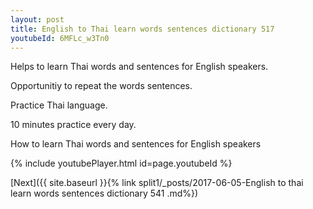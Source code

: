 ```yaml
---
layout: post
title: English to Thai learn words sentences dictionary 517 
youtubeId: 6MFLc_w3Tn0
---
```

 
 
Helps to learn Thai words and sentences for English speakers.

Opportunitiy to repeat the words sentences. 

Practice Thai language. 
 
10 minutes practice every day. 
 
How to learn Thai words and sentences for English speakers 
 
{% include youtubePlayer.html id=page.youtubeId %}
 
 
[Next]({{ site.baseurl }}{% link  split1/_posts/2017-06-05-English to thai learn words sentences dictionary 541 .md%})
 
